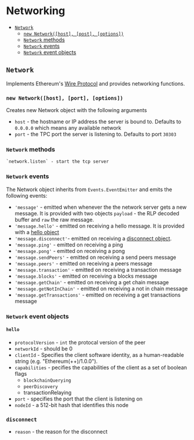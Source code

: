 Networking
=========

- [`Network`](#network)
    - [`new Network([host], [post], [options])`](#new-networkhost-port-options)
    - [`Network` methods](#network-methods)
    - [`Network` events](#network-events)
    - [`Network` event objects](#network-event-objects)

## `Network`
Implements Ethereum's [Wire Protocol](https://github.com/ethereum/wiki/wiki/%5BEnglish%5D-Wire-Protocol) and provides networking functions.

### `new Network([host], [port], [options])`
Creates new Network object with the following arguments

- `host` - the hostname or IP address the server is bound to. Defaults to `0.0.0.0` which means any available network
- `port` - the TPC port the server is listening to. Defaults to port `30303` 

### `Network` methods
    `network.listen` - start the tcp server

### `Network` events
The Network object inherits from `Events.EventEmitter` and emits the following events:

- `'message'` - emitted when whenever the the network server gets a new message. It is provided with two objects `payload` - the RLP decoded buffer and `raw` the raw message.
- `'message.hello'` - emitted on receiving a hello message. It is provided with a [hello object](#hello)
- `'message.disconnect'`- emitted on receiving a [disconnect object](#disconnect). 
- `'message.ping'` - emitted on receiving a ping
- `'message.pong'` - emitted on receiving a pong
- `'message.sendPeers'` - emitted on receiving a send peers message
- `'message.peers'` - emitted on receiving a peers message
- `'message.transaction'` - emitted on receiving a transaction message
- `'message.blocks'` - emitted on receiving a blocks message
- `'message.getChain'` - emitted on receiving a get chain message
- `'message.getNotInChain'` - emitted on receiving a not in chain message
- `'message.getTransactions'` - emitted on receiving a get transactions message
    
###  `Network` event objects
#### `hello`
- `protocolVersion` - `int` the protocal version of the peer
- `networkId` - should be 0 
- `clientId` - Specifies the client software identity, as a human-readable string (e.g. "Ethereum(++)/1.0.0"). 
- `capabilities` - pecifies the capabilities of the client as a set of boolean flags
    - `blockchainQuerying`  
    - `peerDiscovery`
    - transactionRelaying
- `port` -  specifies the port that the client is listening on 
- `nodeId` - a 512-bit hash that identifies this node

### `disconnect`
- `reason` - the reason for the disconnect
